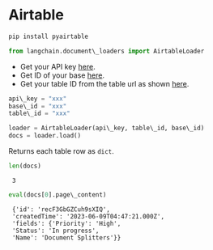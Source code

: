 # Airtable

```bash
pip install pyairtable  

```

```python
from langchain.document\_loaders import AirtableLoader  

```

- Get your API key [here](https://support.airtable.com/docs/creating-and-using-api-keys-and-access-tokens).
- Get ID of your base [here](https://airtable.com/developers/web/api/introduction).
- Get your table ID from the table url as shown [here](https://www.highviewapps.com/kb/where-can-i-find-the-airtable-base-id-and-table-id/#:~:text=Both%20the%20Airtable%20Base%20ID,URL%20that%20begins%20with%20tbl).

```python
api\_key = "xxx"  
base\_id = "xxx"  
table\_id = "xxx"  

```

```python
loader = AirtableLoader(api\_key, table\_id, base\_id)  
docs = loader.load()  

```

Returns each table row as `dict`.

```python
len(docs)  

```

```text
 3  

```

```python
eval(docs[0].page\_content)  

```

```text
 {'id': 'recF3GbGZCuh9sXIQ',  
 'createdTime': '2023-06-09T04:47:21.000Z',  
 'fields': {'Priority': 'High',  
 'Status': 'In progress',  
 'Name': 'Document Splitters'}}  

```
